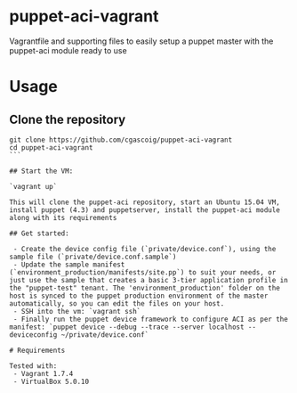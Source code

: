 # puppet-aci-vagrant
Vagrantfile and supporting files to easily setup a puppet master with the puppet-aci module ready to use

# Usage
## Clone the repository

````
git clone https://github.com/cgascoig/puppet-aci-vagrant
cd puppet-aci-vagrant
```

## Start the VM:

`vagrant up`

This will clone the puppet-aci repository, start an Ubuntu 15.04 VM, install puppet (4.3) and puppetserver, install the puppet-aci module
along with its requirements

## Get started:

 - Create the device config file (`private/device.conf`), using the sample file (`private/device.conf.sample`)
 - Update the sample manifest (`environment_production/manifests/site.pp`) to suit your needs, or just use the sample that creates a basic 3-tier application profile in the "puppet-test" tenant. The 'environment_production' folder on the host is synced to the puppet production environment of the master automatically, so you can edit the files on your host.
 - SSH into the vm: `vagrant ssh`
 - Finally run the puppet device framework to configure ACI as per the manifest: `puppet device --debug --trace --server localhost --deviceconfig ~/private/device.conf`
 
# Requirements

Tested with:
 - Vagrant 1.7.4
 - VirtualBox 5.0.10
